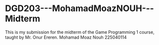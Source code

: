 # DGD203---MohamadMoazNOUH---Midterm

This is my submission for the midterm of the Game Programming 1 course, taught by Mr. Onur Ereren.
Mohamad Moaz Nouh
225040114

